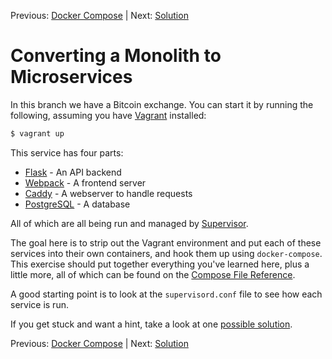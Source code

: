 Previous: [Docker Compose](https://github.com/jenterkin/docker-microservice-example/tree/06-docker-compose) | Next: [Solution](https://github.com/jenterkin/docker-microservice-example/tree/08-microservices-solution)

# Converting a Monolith to Microservices
In this branch we have a Bitcoin exchange. You can start it by running the following, assuming you have [Vagrant](https://www.vagrantup.com/) installed:
```bash
$ vagrant up
```
This service has four parts:
* [Flask](http://flask.pocoo.org/) - An API backend
* [Webpack](https://webpack.js.org/) - A frontend server
* [Caddy](https://caddyserver.com/) - A webserver to handle requests
* [PostgreSQL](https://www.postgresql.org/) - A database

All of which are all being run and managed by [Supervisor](http://supervisord.org/).

The goal here is to strip out the Vagrant environment and put each of these services into their own containers, and hook them up using `docker-compose`. This exercise should put together everything you've learned here, plus a little more, all of which can be found on the [Compose File Reference](https://docs.docker.com/compose/compose-file/#service-configuration-reference).

A good starting point is to look at the `supervisord.conf` file to see how each service is run.

If you get stuck and want a hint, take a look at one [possible solution](https://github.com/jenterkin/docker-microservice-example/tree/08-microservices-solution).

Previous: [Docker Compose](https://github.com/jenterkin/docker-microservice-example/tree/06-docker-compose) | Next: [Solution](https://github.com/jenterkin/docker-microservice-example/tree/08-microservices-solution)
